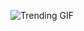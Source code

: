 
<!-- GIF_SECTION -->
![Trending GIF](https://media0.giphy.com/media/v1.Y2lkPThiYjIxNzcydG8xbjUxbGhrb2htOGFhaDY3dmd4bml5bW1obTdlZmFnZTU1YmJjYiZlcD12MV9naWZzX3NlYXJjaCZjdD1n/YEoMvR2NSh5kMZqtQ8/giphy.gif)
<!-- END_GIF_SECTION -->

